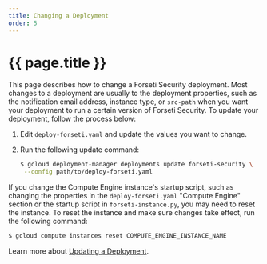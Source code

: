 ```yaml
---
title: Changing a Deployment
order: 5
---
```

#  {{ page.title }}

This page describes how to change a Forseti Security deployment. Most changes
to a deployment are usually to the deployment properties, such as the
notification email address, instance type, or `src-path` when you want your deployment to run a certain version of Forseti Security. To update your deployment, follow the process below:

  1. Edit `deploy-forseti.yaml` and update the values you want to change.
  1. Run the following update command:

      ```bash
      $ gcloud deployment-manager deployments update forseti-security \
       --config path/to/deploy-forseti.yaml
      ```

If you change the Compute Engine instance's startup script, such as changing
the properties in the `deploy-forseti.yaml` "Compute Engine" section or the
startup script in `forseti-instance.py`, you may need to reset the instance.
To reset the instance and make sure changes take effect, run the following
command:

  ```bash
  $ gcloud compute instances reset COMPUTE_ENGINE_INSTANCE_NAME
  ```

Learn more about [Updating a Deployment](https://cloud.google.com/deployment-manager/docs/deployments/updating-deployments).
